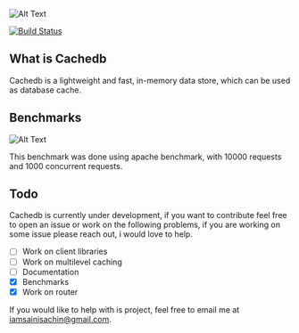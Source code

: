 ![Alt Text](https://dev-to-uploads.s3.amazonaws.com/i/wjr7dpv2xro705z7xz88.png)

  

[![Build Status](https://travis-ci.com/thetinygoat/cachedb.svg?token=QMSyQuzztbU3qV9Nxgsf&branch=master)](https://travis-ci.com/thetinygoat/cachedb)

## What is Cachedb
Cachedb is a lightweight and fast, in-memory data store, which can be used as database cache.
## Benchmarks
![Alt Text](https://dev-to-uploads.s3.amazonaws.com/i/8staw4cudsyeepg8cj55.png)

This benchmark was done using apache benchmark, with 10000 requests and 1000 concurrent requests.
## Todo
Cachedb is currently under development, if you want to contribute feel free to open an issue or work on the following problems, if you are working on some issue please reach out, i would love to help.

- [ ] Work on client libraries
- [ ] Work on multilevel caching
- [ ] Documentation
- [x] Benchmarks
- [x] Work on router 

If you would like to help with is project, feel free to email me at iamsainisachin@gmail.com.